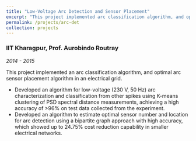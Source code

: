 ```yaml
---
title: "Low-Voltage Arc Detection and Sensor Placement"
excerpt: "This project implemented arc classification algorithm, and optimal arc sensor placement algorithm in a grid."
permalink: /projects/arc-det
collection: projects
---
```

### IIT Kharagpur, Prof. Aurobindo Routray 
*2014 - 2015*

This project implemented an arc classification algorithm, and optimal arc sensor placement algorithm in an electrical grid.

  * Developed an algorithm for low-voltage (230 V, 50 Hz) arc characterization and classification from other spikes using K-means clustering of PSD spectral distance measurements, achieving a high accuracy of >96% on test data collected from the experiment.
  * Developed an algorithm to estimate optimal sensor number and location for arc detection using a bipartite graph approach with high accuracy, which showed up to 24.75% cost reduction capability in smaller electrical networks.

